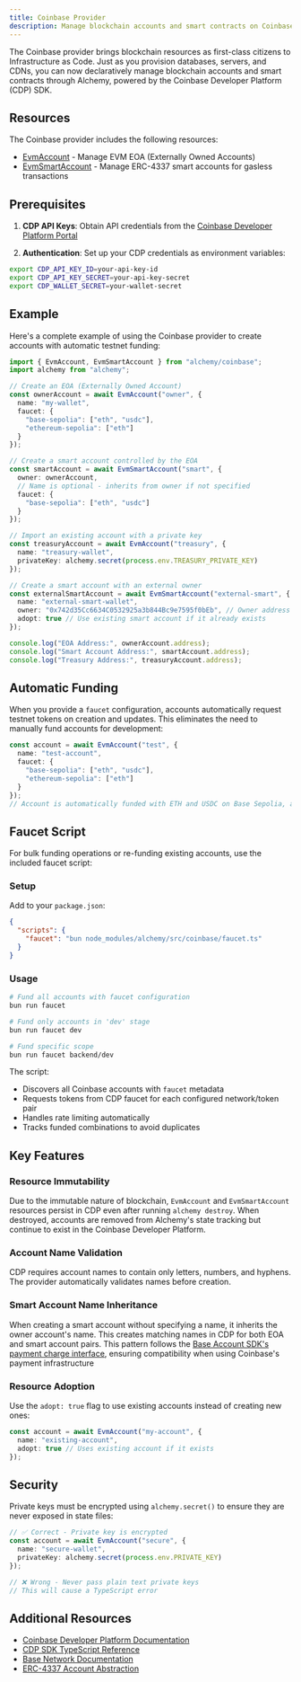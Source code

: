 ```yaml
---
title: Coinbase Provider
description: Manage blockchain accounts and smart contracts on Coinbase Developer Platform
---
```


The Coinbase provider brings blockchain resources as first-class citizens to Infrastructure as Code. Just as you provision databases, servers, and CDNs, you can now declaratively manage blockchain accounts and smart contracts through Alchemy, powered by the Coinbase Developer Platform (CDP) SDK.

## Resources

The Coinbase provider includes the following resources:

- [EvmAccount](/providers/coinbase/evm-account/) - Manage EVM EOA (Externally Owned Accounts)
- [EvmSmartAccount](/providers/coinbase/evm-smart-account/) - Manage ERC-4337 smart accounts for gasless transactions

## Prerequisites

1. **CDP API Keys**: Obtain API credentials from the [Coinbase Developer Platform Portal](https://portal.cdp.coinbase.com/)

2. **Authentication**: Set up your CDP credentials as environment variables:

```bash
export CDP_API_KEY_ID=your-api-key-id
export CDP_API_KEY_SECRET=your-api-key-secret
export CDP_WALLET_SECRET=your-wallet-secret
```

## Example

Here's a complete example of using the Coinbase provider to create accounts with automatic testnet funding:

```typescript
import { EvmAccount, EvmSmartAccount } from "alchemy/coinbase";
import alchemy from "alchemy";

// Create an EOA (Externally Owned Account)
const ownerAccount = await EvmAccount("owner", {
  name: "my-wallet",
  faucet: {
    "base-sepolia": ["eth", "usdc"],
    "ethereum-sepolia": ["eth"]
  }
});

// Create a smart account controlled by the EOA
const smartAccount = await EvmSmartAccount("smart", {
  owner: ownerAccount,
  // Name is optional - inherits from owner if not specified
  faucet: {
    "base-sepolia": ["eth", "usdc"]
  }
});

// Import an existing account with a private key
const treasuryAccount = await EvmAccount("treasury", {
  name: "treasury-wallet",
  privateKey: alchemy.secret(process.env.TREASURY_PRIVATE_KEY)
});

// Create a smart account with an external owner
const externalSmartAccount = await EvmSmartAccount("external-smart", {
  name: "external-smart-wallet",
  owner: "0x742d35Cc6634C0532925a3b844Bc9e7595f0bEb", // Owner address
  adopt: true // Use existing smart account if it already exists
});

console.log("EOA Address:", ownerAccount.address);
console.log("Smart Account Address:", smartAccount.address);
console.log("Treasury Address:", treasuryAccount.address);
```

## Automatic Funding

When you provide a `faucet` configuration, accounts automatically request testnet tokens on creation and updates. This eliminates the need to manually fund accounts for development:

```typescript
const account = await EvmAccount("test", {
  name: "test-account",
  faucet: {
    "base-sepolia": ["eth", "usdc"],
    "ethereum-sepolia": ["eth"]
  }
});
// Account is automatically funded with ETH and USDC on Base Sepolia, and ETH on Ethereum Sepolia
```

## Faucet Script

For bulk funding operations or re-funding existing accounts, use the included faucet script:

### Setup

Add to your `package.json`:

```json
{
  "scripts": {
    "faucet": "bun node_modules/alchemy/src/coinbase/faucet.ts"
  }
}
```

### Usage

```bash
# Fund all accounts with faucet configuration
bun run faucet

# Fund only accounts in 'dev' stage
bun run faucet dev

# Fund specific scope
bun run faucet backend/dev
```

The script:
- Discovers all Coinbase accounts with `faucet` metadata
- Requests tokens from CDP faucet for each configured network/token pair
- Handles rate limiting automatically
- Tracks funded combinations to avoid duplicates

## Key Features

### Resource Immutability
Due to the immutable nature of blockchain, `EvmAccount` and `EvmSmartAccount` resources persist in CDP even after running `alchemy destroy`. When destroyed, accounts are removed from Alchemy's state tracking but continue to exist in the Coinbase Developer Platform.

### Account Name Validation
CDP requires account names to contain only letters, numbers, and hyphens. The provider automatically validates names before creation.

### Smart Account Name Inheritance
When creating a smart account without specifying a name, it inherits the owner account's name. This creates matching names in CDP for both EOA and smart account pairs. This pattern follows the [Base Account SDK's payment charge interface](https://github.com/base/account-sdk/blob/master/packages/account-sdk/src/interface/payment/charge.ts#L120), ensuring compatibility when using Coinbase's payment infrastructure

### Resource Adoption
Use the `adopt: true` flag to use existing accounts instead of creating new ones:

```typescript
const account = await EvmAccount("my-account", {
  name: "existing-account",
  adopt: true // Uses existing account if it exists
});
```

## Security

Private keys must be encrypted using `alchemy.secret()` to ensure they are never exposed in state files:

```typescript
// ✅ Correct - Private key is encrypted
const account = await EvmAccount("secure", {
  name: "secure-wallet",
  privateKey: alchemy.secret(process.env.PRIVATE_KEY)
});

// ❌ Wrong - Never pass plain text private keys
// This will cause a TypeScript error
```

## Additional Resources

- [Coinbase Developer Platform Documentation](https://docs.cdp.coinbase.com/)
- [CDP SDK TypeScript Reference](https://coinbase.github.io/cdp-sdk/typescript/)
- [Base Network Documentation](https://docs.base.org/)
- [ERC-4337 Account Abstraction](https://eips.ethereum.org/EIPS/eip-4337)